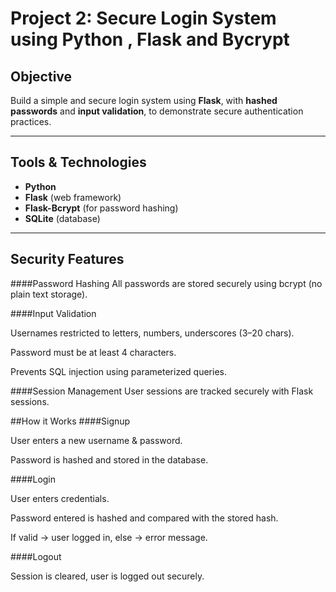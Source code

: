 # Project 2: Secure Login System using Python , Flask and Bycrypt

## Objective
Build a simple and secure login system using **Flask**, with **hashed passwords** and **input validation**, to demonstrate secure authentication practices.

---

## Tools & Technologies
- **Python**
- **Flask** (web framework)
- **Flask-Bcrypt** (for password hashing)
- **SQLite** (database)

---

## Security Features

####Password Hashing
All passwords are stored securely using bcrypt (no plain text storage).

####Input Validation

Usernames restricted to letters, numbers, underscores (3–20 chars).

Password must be at least 4 characters.

Prevents SQL injection using parameterized queries.

####Session Management
User sessions are tracked securely with Flask sessions.

##How it Works
####Signup

User enters a new username & password.

Password is hashed and stored in the database.

####Login

User enters credentials.

Password entered is hashed and compared with the stored hash.

If valid → user logged in, else → error message.

####Logout

Session is cleared, user is logged out securely.
